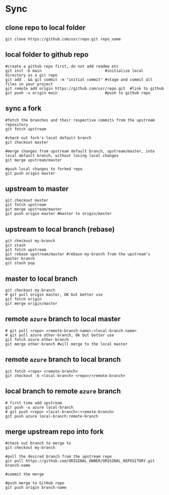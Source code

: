 # Sync

## clone repo to local folder
```
git clone https://github.com/usr/repo.git repo_name
```

## local folder to github repo
```
#create a github repo first, do not add readme etc
git init -b main                            #initialize local directory as a git repo
git add . && git commit -m "initial commit" #stage and commit all files in your project
git remote add origin https://github.com/usr/repo.git  #link to github
git push -u origin main                     #push to github repo
```

## sync a fork
```
#fetch the branches and their respective commits from the upstream repository
git fetch upstream

#check out fork's local default branch
git checkout master

#merge changes from upstream default branch, upstream/master, into local default branch, without losing local changes
git merge upstream/master

#push local changes to forked repo
git push origin master
```

## upstream to master
```
git checkout master
git fetch upstream
git merge upstream/master
git push origin master #master to origin/master
```

## upstream to local branch (rebase)
```
git checkout my-branch
git stash
git fetch upstream
git rebase upstream/master #rebase my-branch from the upstream’s master branch
git stash pop
```

## master to local branch
```
git checkout my-branch
# git pull origin master, OK but better use
git fetch origin
git merge origin/master
```

## remote `azure` branch to local master
```
# git pull <repo> <remote-branch-name>:<local-branch-name>
# git pull azure other-branch, Ok but better use
git fetch azure other-branch
git merge other-branch #will merge to the local master
```

## remote `azure` branch to local branch
```
git fetch <repo> <remote-branch>
git checkout -b <local-branch> <repo>/<remote-branch>
```

## local branch to remote `azure` branch
```
# first time add upstream
git push -u azure local-branch
# git push <repo> <local-branch>:<remote-branch>
git push azure local-branch:remote-branch
```

## merge upstream repo into fork
```
#check out branch to merge to
git checkout my-branch

#pull the desired branch from the upstream repo
git pull https://github.com/ORIGINAL_OWNER/ORIGINAL_REPOSITORY.git branch-name

#commit the merge

#push merge to GitHub repo
git push origin branch-name
```
